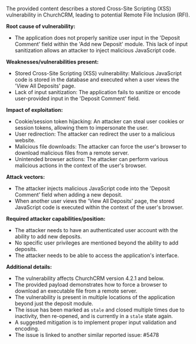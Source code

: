 The provided content describes a stored Cross-Site Scripting (XSS) vulnerability in ChurchCRM, leading to potential Remote File Inclusion (RFI).

**Root cause of vulnerability:**
- The application does not properly sanitize user input in the 'Deposit Comment' field within the 'Add new Deposit' module. This lack of input sanitization allows an attacker to inject malicious JavaScript code.

**Weaknesses/vulnerabilities present:**
- Stored Cross-Site Scripting (XSS) vulnerability: Malicious JavaScript code is stored in the database and executed when a user views the 'View All Deposits' page.
- Lack of input sanitization: The application fails to sanitize or encode user-provided input in the 'Deposit Comment' field.

**Impact of exploitation:**
- Cookie/session token hijacking: An attacker can steal user cookies or session tokens, allowing them to impersonate the user.
- User redirection: The attacker can redirect the user to a malicious website.
- Malicious file downloads: The attacker can force the user's browser to download malicious files from a remote server.
- Unintended browser actions: The attacker can perform various malicious actions in the context of the user's browser.

**Attack vectors:**
- The attacker injects malicious JavaScript code into the 'Deposit Comment' field when adding a new deposit.
- When another user views the 'View All Deposits' page, the stored JavaScript code is executed within the context of the user's browser.

**Required attacker capabilities/position:**
- The attacker needs to have an authenticated user account with the ability to add new deposits.
- No specific user privileges are mentioned beyond the ability to add deposits.
- The attacker needs to be able to access the application's interface.

**Additional details:**
- The vulnerability affects ChurchCRM version 4.2.1 and below.
- The provided payload demonstrates how to force a browser to download an executable file from a remote server.
- The vulnerability is present in multiple locations of the application beyond just the deposit module.
- The issue has been marked as `stale` and closed multiple times due to inactivity, then re-opened, and is currently in a `stale` state again.
- A suggested mitigation is to implement proper input validation and encoding.
- The issue is linked to another similar reported issue: #5478